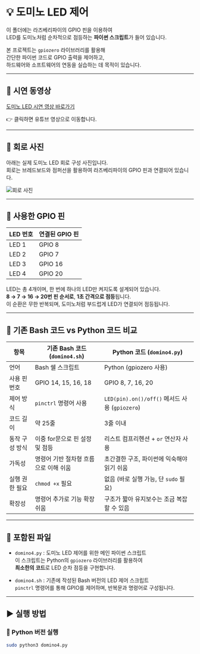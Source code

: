 # 💡 도미노 LED 제어

이 폴더에는 라즈베리파이의 GPIO 핀을 이용하여  
LED를 도미노처럼 순차적으로 점등하는 **파이썬 스크립트**가 들어 있습니다.

본 프로젝트는 `gpiozero` 라이브러리를 활용해  
간단한 파이썬 코드로 GPIO 출력을 제어하고,  
하드웨어와 소프트웨어의 연동을 실습하는 데 목적이 있습니다.

---

## 🎥 시연 동영상

[도미노 LED 시연 영상 바로가기](https://youtu.be/JqaspqSPogI?si=rbQri3j8Vn_CoLt7)

👉 클릭하면 유튜브 영상으로 이동합니다.

---

## 🧩 회로 사진

아래는 실제 도미노 LED 회로 구성 사진입니다.  
회로는 브레드보드와 점퍼선을 활용하여 라즈베리파이의 GPIO 핀과 연결되어 있습니다.

![회로 사진](![image](https://github.com/user-attachments/assets/e02f8d1b-1f0b-4910-b193-58aa86c0ec29)
)

---

## 🔌 사용한 GPIO 핀

| LED 번호 | 연결된 GPIO 핀 |
|----------|----------------|
| LED 1    | GPIO 8         |
| LED 2    | GPIO 7         |
| LED 3    | GPIO 16        |
| LED 4    | GPIO 20        |

LED는 총 4개이며, 한 번에 하나의 LED만 켜지도록 설계되어 있습니다.  
**8 → 7 → 16 → 20번 핀 순서로**, **1초 간격으로 점등**됩니다.  
이 순환은 무한 반복되며, 도미노처럼 부드럽게 LED가 연결되어 점등됩니다.

---

## 🔁 기존 Bash 코드 vs Python 코드 비교

| 항목             | 기존 Bash 코드 (`domino4.sh`)                           | Python 코드 (`domino4.py`)                          |
|------------------|----------------------------------------------------------|-----------------------------------------------------|
| 언어             | Bash 쉘 스크립트                                        | Python (gpiozero 사용)                             |
| 사용 핀 번호     | GPIO 14, 15, 16, 18                                     | GPIO 8, 7, 16, 20                                   |
| 제어 방식        | `pinctrl` 명령어 사용                                   | `LED(pin).on()/off()` 메서드 사용 (`gpiozero`)    |
| 코드 길이        | 약 25줄                                                 | 3줄 이내                                           |
| 동작 구성 방식  | 이중 for문으로 핀 설정 및 점등                         | 리스트 컴프리헨션 + `or` 연산자 사용               |
| 가독성           | 명령어 기반 절차형 흐름으로 이해 쉬움                 | 초간결한 구조, 파이썬에 익숙해야 읽기 쉬움        |
| 실행 권한 필요  | `chmod +x` 필요                                         | 없음 (바로 실행 가능, 단 `sudo` 필요)             |
| 확장성           | 명령어 추가로 기능 확장 쉬움                          | 구조가 짧아 유지보수는 조금 복잡할 수 있음       |

---

## 📁 포함된 파일

- `domino4.py` : 도미노 LED 제어를 위한 메인 파이썬 스크립트  
  이 스크립트는 Python의 `gpiozero` 라이브러리를 활용하여  
  **최소한의 코드**로 LED 순차 점등을 구현합니다.

- `domino4.sh` : 기존에 작성된 Bash 버전의 LED 제어 스크립트  
  `pinctrl` 명령어를 통해 GPIO를 제어하며, 반복문과 명령어로 구성됩니다.

---

## ▶️ 실행 방법

### 🐍 Python 버전 실행

```bash
sudo python3 domino4.py
